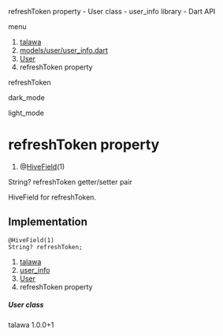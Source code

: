 




refreshToken property - User class - user\_info library - Dart API







menu

1. [talawa](../../index.html)
2. [models/user/user\_info.dart](../../models_user_user_info/models_user_user_info-library.html)
3. [User](../../models_user_user_info/User-class.html)
4. refreshToken property

refreshToken


dark\_mode

light\_mode




# refreshToken property


1. @[HiveField](https://pub.dev/documentation/hive/2.2.3/hive/HiveField-class.html)(1)

String?
refreshToken
getter/setter pair

HiveField for refreshToken.


## Implementation

```
@HiveField(1)
String? refreshToken;
```

 


1. [talawa](../../index.html)
2. [user\_info](../../models_user_user_info/models_user_user_info-library.html)
3. [User](../../models_user_user_info/User-class.html)
4. refreshToken property

##### User class





talawa
1.0.0+1






